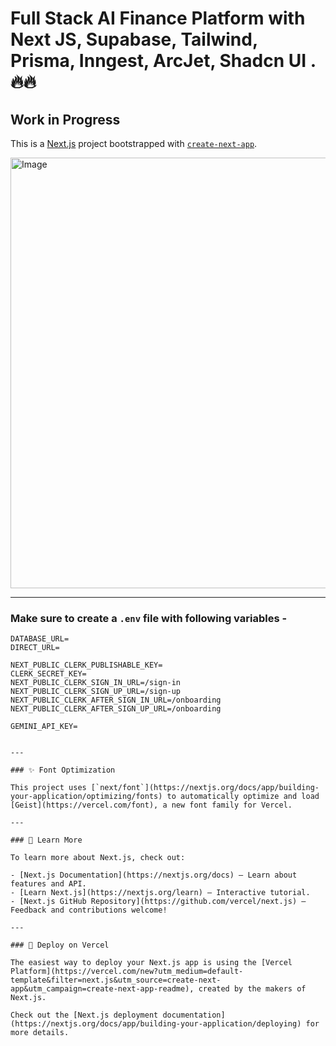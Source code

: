 # Full Stack AI Finance Platform with Next JS, Supabase, Tailwind, Prisma, Inngest, ArcJet, Shadcn UI . 🔥🔥

## Work in Progress

This is a [Next.js](https://nextjs.org) project bootstrapped with [`create-next-app`](https://github.com/vercel/next.js/tree/canary/packages/create-next-app).

<img width="1343" height="689" alt="Image" src="https://github.com/user-attachments/assets/46da6370-8988-43a2-b539-ad76bec91121">

---

### Make sure to create a `.env` file with following variables -

```
DATABASE_URL=
DIRECT_URL=

NEXT_PUBLIC_CLERK_PUBLISHABLE_KEY=
CLERK_SECRET_KEY=
NEXT_PUBLIC_CLERK_SIGN_IN_URL=/sign-in
NEXT_PUBLIC_CLERK_SIGN_UP_URL=/sign-up
NEXT_PUBLIC_CLERK_AFTER_SIGN_IN_URL=/onboarding
NEXT_PUBLIC_CLERK_AFTER_SIGN_UP_URL=/onboarding

GEMINI_API_KEY=


---

### ✨ Font Optimization

This project uses [`next/font`](https://nextjs.org/docs/app/building-your-application/optimizing/fonts) to automatically optimize and load [Geist](https://vercel.com/font), a new font family for Vercel.

---

### 📘 Learn More

To learn more about Next.js, check out:

- [Next.js Documentation](https://nextjs.org/docs) — Learn about features and API.
- [Learn Next.js](https://nextjs.org/learn) — Interactive tutorial.
- [Next.js GitHub Repository](https://github.com/vercel/next.js) — Feedback and contributions welcome!

---

### 🚀 Deploy on Vercel

The easiest way to deploy your Next.js app is using the [Vercel Platform](https://vercel.com/new?utm_medium=default-template&filter=next.js&utm_source=create-next-app&utm_campaign=create-next-app-readme), created by the makers of Next.js.

Check out the [Next.js deployment documentation](https://nextjs.org/docs/app/building-your-application/deploying) for more details.

